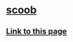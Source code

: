 # [scoob](https://truegelen.github.io/scoob/dist/)
[Link to this page](https://truegelen.github.io/scoob/dist/)
--------------------------------
